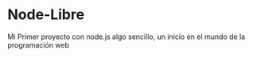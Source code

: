 # Node-Libre
Mi Primer proyecto con node.js algo sencillo, un inicio en el mundo de la programación web
